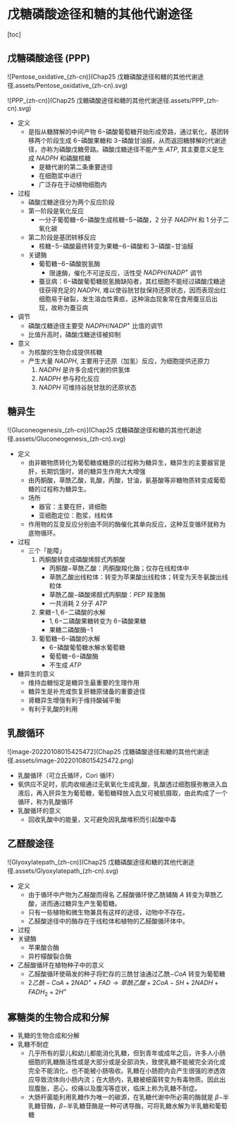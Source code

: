 # 戊糖磷酸途径和糖的其他代谢途径

[toc]

## 戊糖磷酸途径 (PPP)

![Pentose_oxidative_(zh-cn)](Chap25 戊糖磷酸途径和糖的其他代谢途径.assets/Pentose_oxidative_(zh-cn).svg)

![PPP_(zh-cn)](Chap25 戊糖磷酸途径和糖的其他代谢途径.assets/PPP_(zh-cn).svg)

+ 定义
  + 是指从糖酵解的中间产物 $6-$磷酸葡萄糖开始形成旁路，通过氧化，基团转移两个阶段生成 $6-$磷酸果糖和 $3-$磷酸甘油醛，从而返回糖酵解的代谢途径，亦称为磷酸戊糖旁路。磷酸戊糖途径不能产生 $ATP$, 其主要意义是生成 $NADPH$ 和磷酸核糖
    + 是糖代谢的第二条重要途径
    + 在细胞浆中进行
    + 广泛存在于动植物细胞内
+ 过程
  + 磷酸戊糖途径分为两个反应阶段
  + 第一阶段是氧化反应
    + 一分子葡萄糖$-6-$磷酸生成核糖$-5-$磷酸，$2$ 分子 $NADPH$ 和 $1$ 分子二氧化碳
  + 第二阶段是基团转移反应
    + 核糖$-5-$磷酸最终转变为果糖$-6-$磷酸和 $3-$磷酸$-$甘油醛
  + 关键酶
    + 葡萄糖$-6-$磷酸脱氢酶
      + 限速酶，催化不可逆反应，活性受 $NADPH/NADP^+$ 调节
    + 蚕豆病：$6-$磷酸葡萄糖脱氢酶缺陷者，其红细胞不能经过磷酸戊糖途径获得充足的 $NADPH$, 难以使谷胱甘肽保持还原状态，因而表现出红细胞易于破裂，发生溶血性黄疸，这种溶血现象常在食用蚕豆后出现，故称为蚕豆病
+ 调节
  + 磷酸戊糖途径主要受 $NADPH/NADP^+$ 比值的调节
  + 比值升高时，磷酸戊糖途径被抑制
+ 意义
  + 为核酸的生物合成提供核糖
  + 产生大量 $NADPH,$ 主要用于还原（加氢）反应，为细胞提供还原力
    1. $NADPH$ 是许多合成代谢的供氢体
    2. $NADPH$ 参与羟化反应
    3. $NADPH$ 可维持谷胱甘肽的还原状态

## 糖异生

![Gluconeogenesis_(zh-cn)](Chap25 戊糖磷酸途径和糖的其他代谢途径.assets/Gluconeogenesis_(zh-cn).svg)

+ 定义
  + 由非糖物质转化为葡萄糖或糖原的过程称为糖异生，糖异生的主要器官是肝，长期饥饿时，肾的糖异生作用大大增强
  + 由丙酮酸，草酰乙酸，乳酸，丙酸，甘油，氨基酸等非糖物质转变成葡萄糖的过程称为糖异生。
  + 场所
    + 器官：主要在肝，肾细胞
    + 亚细胞定位：胞浆，线粒体
  + 作用物的互变反应分别由不同的酶催化其单向反应，这种互变循环就称为底物循环。
+ 过程
  + 三个「能障」
    1. 丙酮酸转变成磷酸烯醇式丙酮酸
       + 丙酮酸$-$草酰乙酸：丙酮酸羧化酶；仅存在线粒体中
       + 草酰乙酸出线粒体：转变为苹果酸出线粒体；转变为天冬氨酸出线粒体
       + 草酰乙酸$-$磷酸烯醇式丙酮酸：$PEP$ 羧激酶
       + 一共消耗 $2$ 分子 $ATP$
    2. 果糖$-1,6-$二磷酸的水解
       + $1,6-$二磷酸果糖转变为 $6-$磷酸果糖
       + 果糖二磷酸酶$-1$
    3. 葡萄糖$-6-$磷酸的水解
       + $6-$磷酸葡萄糖水解水葡萄糖
       + 葡萄糖$-6-$磷酸酶
       + 不生成 $ATP$
+ 糖异生的意义
  + 维持血糖恒定是糖异生最重要的生理作用
  + 糖异生是补充或恢复肝糖原储备的重要途径
  + 肾糖异生增强有利于维持酸碱平衡
  + 有利于乳酸的利用

## 乳酸循环

![image-20220108015425472](Chap25 戊糖磷酸途径和糖的其他代谢途径.assets/image-20220108015425472.png)

+ 乳酸循环（可立氏循环，Cori 循环）
+ 氧供应不足时，肌肉收缩通过无氧氧化生成乳酸，乳酸透过细胞膜弥散进入血液后，再入肝异生为葡萄糖，葡萄糖释放入血又可被肌摄取，由此构成了一个循环，称为乳酸循环
+ 乳酸循环的意义
  + 回收乳酸中的能量，又可避免因乳酸堆积而引起酸中毒

## 乙醛酸途径

![Glyoxylatepath_(zh-cn)](Chap25 戊糖磷酸途径和糖的其他代谢途径.assets/Glyoxylatepath_(zh-cn).svg)

+ 定义
  + 由于循环中产物为乙醛酸而得名
    乙醛酸循环使乙酰辅酶 $A$ 转变为草酰乙酸，进而通过糖异生产生葡萄糖。
  + 只有一些植物和微生物兼具有这样的途径，动物中不存在。
  + 乙醛酸途径中的酶存在于线粒体和植物的乙醛酸循环体中。
+ 过程
+ 关键酶
  + 苹果酸合酶
  + 异柠檬酸裂合酶
+ 乙醛酸循环在植物种子中的意义
  + 乙醛酸循环使萌发的种子将贮存的三酰甘油通过乙酰$-CoA$ 转变为葡萄糖
  + $2 乙酰-CoA + 2 NAD^+ + FAD → 草酰乙酸 + 2 CoA-SH + 2 NADH + FADH_2 + 2 H^+$

## 寡糖类的生物合成和分解

+ 乳糖的生物合成和分解
+ 乳糖不耐症
  + 几乎所有的婴儿和幼儿都能消化乳糖，但到青年或成年之后，许多人小肠细胞的乳糖酶活性或是大部分或是全部消失，致使乳糖不能被完全消化或完全不能消化，也不能被小肠吸收。乳糖在小肠腔内会产生很强的渗透效应导致流体向小肠内流；在大肠内，乳糖被细菌转变为有毒物质。因此出现腹胀，恶心，绞痛以及腹泻等症状，临床上称为乳糖不耐症。
  + 大肠杆菌能利用乳糖作为唯一的碳源，在乳糖代谢中所必需的酶就是 $\beta-$半乳糖苷酶，$\beta-$半乳糖苷酶是一种可诱导酶，可将乳糖水解为半乳糖和葡萄糖